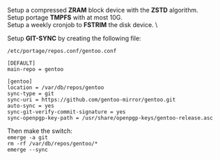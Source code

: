 Setup a compressed **ZRAM** block device with the **ZSTD** algorithm. \
Setup portage **TMPFS** with at most 10G. \
Setup a weekly cronjob to **FSTRIM** the disk device. \


Setup **GIT-SYNC** by creating the following file:

```
/etc/portage/repos.conf/gentoo.conf 

[DEFAULT]
main-repo = gentoo

[gentoo]
location = /var/db/repos/gentoo
sync-type = git
sync-uri = https://github.com/gentoo-mirror/gentoo.git
auto-sync = yes
sync-git-verify-commit-signature = yes
sync-openpgp-key-path = /usr/share/openpgp-keys/gentoo-release.asc
```

Then make the switch: \
`emerge -a git` \
`rm -rf /var/db/repos/gentoo/*` \
`emerge --sync`
